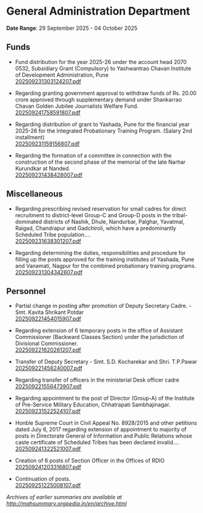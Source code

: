 # General Administration Department

**Date Range**: 29 September 2025 - 04 October 2025


## Funds
- Fund distribution for the year 2025-26 under the account head 2070 0532, Subsidiary Grant (Compulsory) to Yashwantrao Chavan Institute of Development Administration, Pune\
  [202509231303124207.pdf](https://gr.maharashtra.gov.in/Site/Upload/Government%20Resolutions/English/202509231303124207.pdf)

- Regarding granting government approval to withdraw funds of Rs. 20.00 crore approved through supplementary demand under Shankarrao Chavan Golden Jubilee Journalists Welfare Fund.\
  [202509241758591807.pdf](https://gr.maharashtra.gov.in/Site/Upload/Government%20Resolutions/English/202509241758591807.pdf)

- Regarding distribution of grant to Yashada, Pune for the financial year 2025-26 for the Integrated Probationary Training Program. (Salary 2nd installment)\
  [202509231159156807.pdf](https://gr.maharashtra.gov.in/Site/Upload/Government%20Resolutions/English/202509231159156807...pdf)

- Regarding the formation of a committee in connection with the construction of the second phase of the memorial of the late Narhar Kurundkar at Nanded.\
  [202509231438428007.pdf](https://gr.maharashtra.gov.in/Site/Upload/Government%20Resolutions/English/202509231438428007.pdf)

## Miscellaneous
- Regarding prescribing revised reservation for small cadres for direct recruitment to district-level Group-C and Group-D posts in the tribal-dominated districts of Nashik, Dhule, Nandurbar, Palghar, Yavatmal, Raigad, Chandrapur and Gadchiroli, which have a predominantly Scheduled Tribe population....\
  [202509231638301207.pdf](https://gr.maharashtra.gov.in/Site/Upload/Government%20Resolutions/English/202509231638301207.pdf)

- Regarding determining the duties, responsibilities and procedure for filling up the posts approved for the training institutes of Yashada, Pune and Vanamati, Nagpur for the combined probationary training programs.\
  [202509231304342607.pdf](https://gr.maharashtra.gov.in/Site/Upload/Government%20Resolutions/English/202509231304342607.pdf)

## Personnel
- Partial change in posting after promotion of Deputy Secretary Cadre. - Smt. Kavita Shrikant Potdar\
  [202509221454015907.pdf](https://gr.maharashtra.gov.in/Site/Upload/Government%20Resolutions/English/202509221454015907.pdf)

- Regarding extension of 6 temporary posts in the office of Assistant Commissioner (Backward Classes Section) under the jurisdiction of Divisional Commissioner.\
  [202509221620261207.pdf](https://gr.maharashtra.gov.in/Site/Upload/Government%20Resolutions/English/202509221620261207.pdf)

- Transfer of Deputy Secretary - Smt. S.D. Kocharekar and Shri. T.P.Pawar\
  [202509221456240007.pdf](https://gr.maharashtra.gov.in/Site/Upload/Government%20Resolutions/English/202509221456240007.pdf)

- Regarding transfer of officers in the ministerial Desk officer cadre\
  [202509221556473907.pdf](https://gr.maharashtra.gov.in/Site/Upload/Government%20Resolutions/English/202509221556473907.pdf)

- Regarding appointment to the post of Director (Group-A) of the Institute of Pre-Service Military Education, Chhatrapati Sambhajinagar.\
  [202509231522524107.pdf](https://gr.maharashtra.gov.in/Site/Upload/Government%20Resolutions/English/202509231522524107.pdf)

- Honble Supreme Court in Civil Appeal No. 8928/2015 and other petitions dated July 6, 2017 regarding extension of appointment to majority of posts in Directorate General of Information and Public Relations whose caste certificate of Scheduled Tribes has been declared invalid....\
  [202509241322521007.pdf](https://gr.maharashtra.gov.in/Site/Upload/Government%20Resolutions/English/202509241322521007.pdf)

- Creation of 6 posts of Section Officer in the Offices of RDIO\
  [202509241203316807.pdf](https://gr.maharashtra.gov.in/Site/Upload/Government%20Resolutions/English/202509241203316807.pdf)

- Continuation of posts.\
  [202509251225008107.pdf](https://gr.maharashtra.gov.in/Site/Upload/Government%20Resolutions/English/202509251225008107.pdf)


*Archives of earlier summaries are available at http://mahsummary.orgpedia.in/en/archive.html*